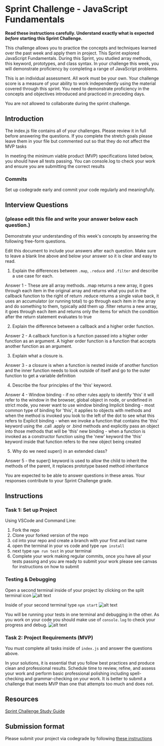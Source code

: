 # Sprint Challenge - JavaScript Fundamentals

**Read these instructions carefully. Understand exactly what is expected _before_ starting this Sprint Challenge.**

This challenge allows you to practice the concepts and techniques learned over the past week and apply them in project. This Sprint explored JavaScript Fundamentals. During this Sprint, you studied array methods, this keyword, prototypes, and class syntax. In your challenge this week, you will demonstrate proficiency by completing a range of JavaScript problems.

This is an individual assessment. All work must be your own. Your challenge score is a measure of your ability to work independently using the material covered through this sprint. You need to demonstrate proficiency in the concepts and objectives introduced and practiced in preceding days.

You are not allowed to collaborate during the sprint challenge. 

## Introduction

The index.js file contains all of your challenges. Please review it in full before answering the questions. If you complete the stretch goals please leave them in your file but commented out so that they do not affect the MVP tasks 

In meeting the minimum viable product (MVP) specifications listed below, you should have all tests passing. You can console.log to check your work and ensure you are submitting the correct results 

### Commits

Set up codegrade early and commit your code regularly and meaningfully. 

## Interview Questions
### (please edit this file and write your answer below each question.)
Demonstrate your understanding of this week's concepts by answering the following free-form questions.

Edit this document to include your answers after each question. Make sure to leave a blank line above and below your answer so it is clear and easy to read.

1. Explain the differences between `.map`, `.reduce` and `.filter` and describe a use case for each. 

Answer 1 - These are all array methods. 
.map returns a new array, it goes through each item in the original array and returns what you put in the callback function to the right of return
.reduce returns a single value back, it uses an accumulator (or running total) to go through each item in the array and do something to them, typically add them up
.filter returns a new array, it goes through each item and returns only the items for which the condition after the return statement evaluates to true

2. Explain the difference between a callback and a higher order function.

Answer 2 - A callback function is a function passed into a higher order function as an argument. A higher order function is a function that accepts another function as an argument.

3. Explain what a closure is.

Answer 3 - a closure is when a function is nested inside of another function and the inner function needs to look outside of itself and go to the outer function to get a variable definition

4. Describe the four principles of the 'this' keyword.

Answer 4 - 
Window binding - if no other rules apply to identify 'this' it will refer to the window in the browser, global object in node, or undefined in strict mode, you never want to use window binding
Implicit binding - most common type of binding for 'this', it applies to objects with methods and when the method is invoked you look to the left of the dot to see what this refers to
Explicit binding - when we invoke a function that contains the 'this' keyword using the .call .apply or .bind methods and explicitly pass an object into those methods that will be 'this'
new binding - when a function is invoked as a constructor function using the 'new' keyword the 'this' keyword inside that function refers to the new object being created

5. Why do we need super() in an extended class?

Answer 5 - the super() keyword is used to allow the child to inherit the methods of the parent, it replaces prototype based method inheritance

You are expected to be able to answer questions in these areas. Your responses contribute to your Sprint Challenge grade. 

## Instructions

### Task 1: Set up Project

Using VSCode and Command Line:


1. Fork the repo
2. Clone your forked version of the repo
3. cd into your repo and create a branch with your first and last name
4. open the terminal in your vs code and type `npm install`
5. next type `npm run test` in your terminal
6. Complete your work making regular commits, once you have all your tests passing and you are ready to submit your work please see canvas for instructions on how to submit

### Testing & Debugging

Open a second terminal inside of your project by clicking on the split terminal icon
![alt text](assets/split_terminal.png "Split Terminal")

Inside of your second terminal type `npm start` 
![alt text](assets/npm_start.png "type npm start")

You will be running your tests in one terminal and debugging in the other. As you work on your code you should make use of `console.log` to check your progress and debug.
![alt text](assets/tests_debug_terminal_final.png "your terminal should look like this")

### Task 2: Project Requirements (MVP)

You must complete all tasks inside of `index.js` and answer the questions above.

In your solutions, it is essential that you follow best practices and produce clean and professional results. Schedule time to review, refine, and assess your work and perform basic professional polishing including spell-checking and grammar-checking on your work. It is better to submit a challenge that meets MVP than one that attempts too much and does not.

## Resources
 
 [Sprint Challenge Study Guide](https://www.notion.so/lambdaschool/Unit-1-Sprint-3-Study-Guide-033a9a00659a4ef98c12eb97e49a6110)

## Submission format

Please submit your project via codegrade by following [these instructions](https://www.notion.so/lambdaschool/Submitting-an-assignment-via-Code-Grade-A-Step-by-Step-Walkthrough-07bd65f5f8364e709ecb5064735ce374)

